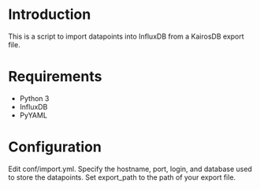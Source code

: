 # Introduction

This is a script to import datapoints into InfluxDB from a KairosDB export file.

# Requirements

- Python 3
- InfluxDB
- PyYAML

# Configuration

Edit conf/import.yml. Specify the hostname, port, login, and database used to
store the datapoints. Set export_path to the path of your export file.
